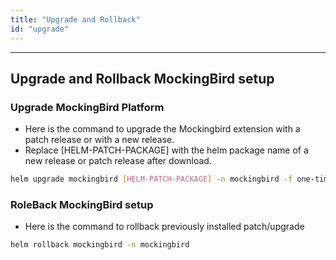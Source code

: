 ```yaml
---
title: "Upgrade and Rollback"
id: "upgrade"
---
```

---

## Upgrade and Rollback MockingBird setup

### Upgrade MockingBird Platform

- Here is the command to upgrade the Mockingbird extension with a patch release or with a new release.
- Replace [HELM-PATCH-PACKAGE] with the helm package name of a new release or patch release after download.

```bash 
helm upgrade mockingbird [HELM-PATCH-PACKAGE] -n mockingbird -f one-time-setup-values.yaml
```  

### RoleBack MockingBird setup

- Here is the command to rollback previously installed patch/upgrade

```bash 
helm rollback mockingbird -n mockingbird
```  
